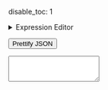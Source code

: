 disable_toc: 1

<div class="alpha_checkered" id="lottie_target" style="width:100%;"></div>

<p id="json_error" style="white-space: pre-wrap"></p>

<details>
    <summary>Expression Editor</summary>
    <div class="form-group">
        <label for="expression_path">Expression JSON Path</label>
        <input
            type="text"
            data-lottie-input="editor"
            name="expression_path"
            id="expression_path"
            list="datalist_expression_paths"
            class="form-control"
            oninput="select_expression(this.value)"
            autocomplete="off"
        />
        <datalist id="datalist_expression_paths"></datalist>
    </div>
    <div class="highlighted-input" style="height: 15em;">
        <textarea
            autocomplete="off"
            class="code-input"
            data-lang="js"
            data-lottie-input="editor"
            name="expression"
            oninput="syntax_edit_update(this, this.value); syntax_edit_scroll(this); "
            onkeydown="syntax_edit_tab(this, event);"
            onscroll="syntax_edit_scroll(this);"
            spellcheck="false"
            id="editor_expression_input"
        ></textarea>
        <pre aria-hidden="true"><code class="language-js hljs"></code></pre>
    </div>
    <button onclick="lottie_player.reload();" class="btn btn-secondary">Set Expression</button>
</details>

<button onclick="pretty()" class="btn btn-secondary">Prettify JSON</button>

<div class="highlighted-input" style="height: 80vh;">
<textarea autocomplete="off" class="code-input" data-lang="js" data-lottie-input="editor"
name="json" oninput="syntax_edit_update(this, this.value); syntax_edit_scroll(this); lottie_player.reload();"
onkeydown="syntax_edit_tab(this, event);" onscroll="syntax_edit_scroll(this);"
rows="3" spellcheck="false" id="editor_input">
</textarea>
<pre aria-hidden="true"><code class="language-js hljs"></code></pre>
</div>

<script>
function gather_expressions(object, path, datalist)
{
    for ( var [k, v] of Object.entries(object) )
    {
        if ( typeof v == "object" )
            gather_expressions(v, path + k + ".", datalist);
        else if ( k == "x" && typeof v == "string" )
            datalist.appendChild(document.createElement("option")).setAttribute("value", path + "x");
    }
}

function select_expression(path)
{
    try {
        var expr_target = lottie_player.lottie;
        var expr_path = path.split(".");
        for ( var chunk of expr_path )
            expr_target = expr_target[chunk];

        if ( typeof expr_target == "string" )
        {
            var textarea = document.getElementById("editor_expression_input");
            textarea.value = expr_target;
            syntax_edit_update(textarea, expr_target);
        }
    } catch ( e ) {
        console.log(e);
    }
}


var textarea = document.getElementById("editor_input");

var lottie_player = new PlaygroundPlayer(
    "editor",
    "lottie_target",
    undefined,
    function(json, data) {
        console.log("on load...");
        if ( this.lottie === undefined )
        {
            this.lottie = {
                "v": "5.5.2",
                "fr": 60,
                "ip": 0,
                "op": 60,
                "w": 512,
                "h": 512,
                "ddd": 0,
                "assets": [],
                "fonts": {
                    "list": []
                },
                "markers": [],
                "layers": []
            };
            textarea.value = JSON.stringify(this.lottie, undefined, 4);
            syntax_edit_update(textarea, textarea.value);
        }
        else
        {
            var error = "";
            this.load_ok = true;
            try {
                this.lottie = JSON.parse(data["json"]);
            } catch ( json_error ) {
                var message = json_error.message.replace("JSON.parse: ", "");
                try {
                    this.lottie = Function("return " + data["json"])();
                    error = "Warning: Invalid JSON, using permissive mode\n" + message;
                } catch(e) {
                    error = "Error: Could not load JSON\n" + message;
                    this.load_ok = false;
                }
            }

            var datalist = document.getElementById("datalist_expression_paths");
            datalist.innerHTML = "";
            if ( this.load_ok )
            {
                if ( data["expression_path"].length )
                {
                    try {
                        var expr_target = this.lottie;
                        var expr_path = data["expression_path"].split(".");
                        var last = expr_path.pop();
                        for ( var chunk of expr_path )
                            expr_target = expr_target[chunk];
                        expr_target[last] = data["expression"];
                    } catch ( e ) {
                        if ( error.length )
                            error += "\n\n";
                        error += "Could not set the expression";
                    }
                }
                gather_expressions(this.lottie, "", datalist);
            }

            document.getElementById("json_error").innerText = error;
        }
    }
);

function pretty()
{
    textarea.value = JSON.stringify(lottie_player.lottie, undefined, 4);
    syntax_edit_update(textarea, textarea.value);
}

function lottie_string_input(data)
{
    textarea.value = data;
    syntax_edit_update(textarea, textarea.value);
    lottie_player.reload();
}

function lottie_url_input(url)
{
    fetch(url)
    .then(r => r.text())
    .then(lottie_string_input)
    .catch(console.warn);
}


var data = playground_get_data();
if ( data )
{
    if ( data[0] == "{" )
        lottie_string_input(data);
    else
        lottie_url_input(data);
}

</script>
